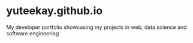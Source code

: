 # yuteekay.github.io
My developer portfolio showcasing my projects in web, data science and software engineering
